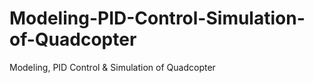 # Modeling-PID-Control-Simulation-of-Quadcopter
Modeling, PID Control &amp; Simulation of Quadcopter
